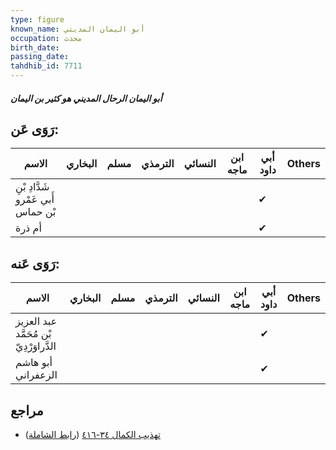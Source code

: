 ```yaml
---
type: figure
known_name: أبو اليمان المديني
occupation: محدث
birth_date:
passing_date:
tahdhib_id: 7711
---
```

##### أبو اليمان الرحال المديني هو كثير بن اليمان

## رَوَى عَن:
| الاسم                              | البخاري | مسلم | الترمذي | النسائي | ابن ماجه | أبي داود | Others |
| ---------------------------------- | ------- | ---- | ------- | ------- | -------- | -------- | ------ |
| شَدَّادِ بْنِ أَبي عَمْرو بْن حماس |         |      |         |         |          | ✔        |        |
| أم ذرة                             |         |      |         |         |          | ✔        |        |
## رَوَى عَنه:
| الاسم                                   | البخاري | مسلم | الترمذي | النسائي | ابن ماجه | أبي داود | Others |
| --------------------------------------- | ------- | ---- | ------- | ------- | -------- | -------- | ------ |
| عبد العزيز بْن مُحَمَّد الدَّراوَرْدِيّ |         |      |         |         |          | ✔        |        |
| أبو هاشم الزعفراني                      |         |      |         |         |          | ✔        |        |
## مراجع
- [تهذيب الكمال ٣٤-٤١٦](obsidian://open?vault=Tahdhib-al-Kamal&file=Figures/٧٧١١-أبو%20اليمان%20الرحال%20المديني%20هو%20كثير%20بن%20اليمان) ([رابط الشاملة](https://shamela.ws/book/3722/18533))